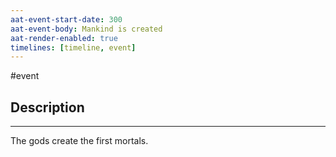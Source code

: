 ```yaml
---
aat-event-start-date: 300
aat-event-body: Mankind is created
aat-render-enabled: true
timelines: [timeline, event]
---
```

#event


## Description
---
The gods create the first mortals.